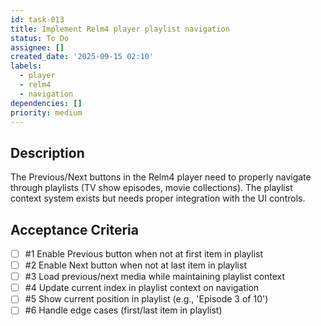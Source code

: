 ```yaml
---
id: task-013
title: Implement Relm4 player playlist navigation
status: To Do
assignee: []
created_date: '2025-09-15 02:10'
labels:
  - player
  - relm4
  - navigation
dependencies: []
priority: medium
---
```


## Description

The Previous/Next buttons in the Relm4 player need to properly navigate through playlists (TV show episodes, movie collections). The playlist context system exists but needs proper integration with the UI controls.

## Acceptance Criteria
<!-- AC:BEGIN -->
- [ ] #1 Enable Previous button when not at first item in playlist
- [ ] #2 Enable Next button when not at last item in playlist
- [ ] #3 Load previous/next media while maintaining playlist context
- [ ] #4 Update current index in playlist context on navigation
- [ ] #5 Show current position in playlist (e.g., 'Episode 3 of 10')
- [ ] #6 Handle edge cases (first/last item in playlist)
<!-- AC:END -->
